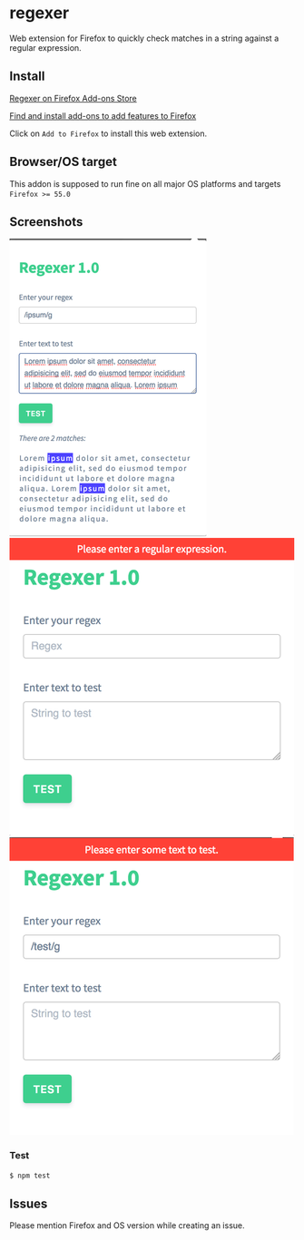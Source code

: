 # regexer 

Web extension for Firefox to quickly check matches in a string against a regular expression.

## Install

[Regexer on Firefox Add-ons Store](https://addons.mozilla.org/en-US/firefox/addon/regexer/)

[Find and install add-ons to add features to Firefox](https://support.mozilla.org/en-US/kb/find-and-install-add-ons-add-features-to-firefox)

Click on `Add to Firefox` to install this web extension.

## Browser/OS target

This addon is supposed to run fine on all major OS platforms and targets `Firefox >= 55.0`

## Screenshots

![Regex search](screenshots/regexer-search.png)
![Regex error](screenshots/regexer-error-empty-regex.png)
![Text error](screenshots/regexer-error-empty-text.png)

### Test


```bash
$ npm test
```

## Issues

Please mention Firefox and OS version while creating an issue.
